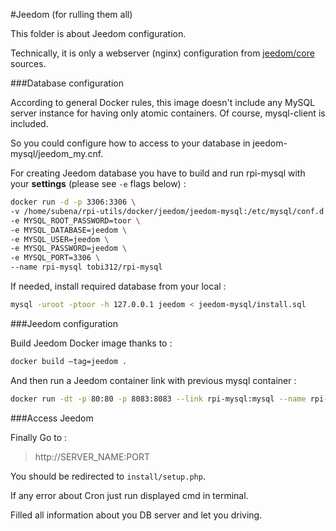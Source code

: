 #Jeedom (for rulling them all)

This folder is about Jeedom configuration.

Technically, it is only a webserver (nginx) configuration from [jeedom/core](https://github.com/jeedom/core) sources.

###Database configuration

According to general Docker rules, this image doesn't include any MySQL server instance for having only atomic containers. Of course, mysql-client is included.

So you could configure how to access to your database in jeedom-mysql/jeedom_my.cnf.

For creating Jeedom database you have to build and run rpi-mysql with your **settings** (please see `-e` flags below) :

```bash
docker run -d -p 3306:3306 \
-v /home/subena/rpi-utils/docker/jeedom/jeedom-mysql:/etc/mysql/conf.d \
-e MYSQL_ROOT_PASSWORD=toor \
-e MYSQL_DATABASE=jeedom \
-e MYSQL_USER=jeedom \
-e MYSQL_PASSWORD=jeedom \
-e MYSQL_PORT=3306 \
--name rpi-mysql tobi312/rpi-mysql
```

If needed, install required database from your local :
```bash
mysql -uroot -ptoor -h 127.0.0.1 jeedom < jeedom-mysql/install.sql
```

###Jeedom configuration

Build Jeedom Docker image thanks to :
```bash
docker build —tag=jeedom .
```

And then run a Jeedom container link with previous mysql container :
```bash
docker run -dt -p 80:80 -p 8083:8083 --link rpi-mysql:mysql --name rpi-jeedom rpi-jeedom
```
###Access Jeedom

Finally Go to : 

> http://SERVER_NAME:PORT

You should be redirected to `install/setup.php`.

If any error about Cron just run displayed cmd in terminal.

Filled all information about you DB server and let you driving.
